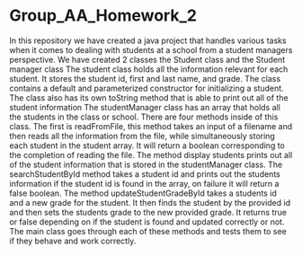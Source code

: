 # Group_AA_Homework_2

In this repository we have created a java project that handles various tasks when it comes to dealing with students at a school from a student managers perspective.
We have created 2 classes the Student class and the Student manager class
The student class holds all the information relevant for each student. It stores the student id, first and last name, and grade. The class contains a default and parameterized constructor for initializing a student. The class also has its own toString method that is able to print out all of the student information
The studentManager class has an array that holds all the students in the class or school. There are four methods inside of this class. The first is readFromFile, this method takes an input of a filename and then reads all the information from the file, while simultaneously storing each student in the student array. It will return a boolean corresponding to the completion of reading the file. The method display students prints out all of the student information that is stored in the studentManager class. The searchStudentById method takes a student id and prints out the students information if the student id is found in the array, on failure it will return a false boolean. The method updateStudentGradeById takes a students id and a new grade for the student. It then finds the student by the provided id and then sets the students grade to the new provided grade. It returns true or false depending on if the student is found and updated correctly or not.
The main class goes through each of these methods and tests them to see if they behave and work correctly.
